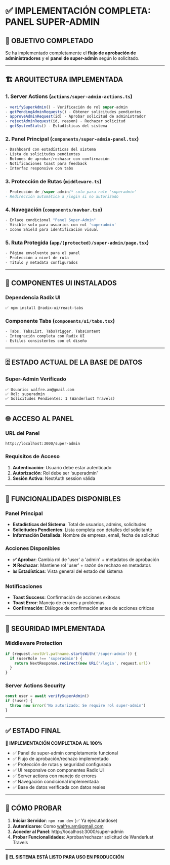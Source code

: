 # ✅ IMPLEMENTACIÓN COMPLETA: PANEL SUPER-ADMIN

## 🎯 OBJETIVO COMPLETADO
Se ha implementado completamente el **flujo de aprobación de administradores** y el **panel de super-admin** según lo solicitado.

---

## 🏗️ ARQUITECTURA IMPLEMENTADA

### 1. **Server Actions** (`actions/super-admin-actions.ts`)
```typescript
- verifySuperAdmin() - Verificación de rol super-admin
- getPendingAdminRequests() - Obtener solicitudes pendientes
- approveAdminRequest(id) - Aprobar solicitud de administrador
- rejectAdminRequest(id, reason) - Rechazar solicitud
- getSystemStats() - Estadísticas del sistema
```

### 2. **Panel Principal** (`components/super-admin-panel.tsx`)
```typescript
- Dashboard con estadísticas del sistema
- Lista de solicitudes pendientes
- Botones de aprobar/rechazar con confirmación
- Notificaciones toast para feedback
- Interfaz responsive con tabs
```

### 3. **Protección de Rutas** (`middleware.ts`)
```typescript
- Protección de /super-admin/* solo para role 'superadmin'
- Redirección automática a /login si no autorizado
```

### 4. **Navegación** (`components/navbar.tsx`)
```typescript
- Enlace condicional "Panel Super-Admin" 
- Visible solo para usuarios con rol 'superadmin'
- Icono Shield para identificación visual
```

### 5. **Ruta Protegida** (`app/(protected)/super-admin/page.tsx`)
```typescript
- Página envolvente para el panel
- Protección a nivel de ruta
- Título y metadata configurados
```

---

## 🔧 COMPONENTES UI INSTALADOS

### Dependencia Radix UI
```bash
✅ npm install @radix-ui/react-tabs
```

### Componente Tabs (`components/ui/tabs.tsx`)
```typescript
- Tabs, TabsList, TabsTrigger, TabsContent
- Integración completa con Radix UI
- Estilos consistentes con el diseño
```

---

## 🗄️ ESTADO ACTUAL DE LA BASE DE DATOS

### Super-Admin Verificado
```
✅ Usuario: walfre.am@gmail.com
✅ Rol: superadmin  
✅ Solicitudes Pendientes: 1 (Wanderlust Travels)
```

---

## 🌐 ACCESO AL PANEL

### URL del Panel
```
http://localhost:3000/super-admin
```

### Requisitos de Acceso
1. **Autenticación**: Usuario debe estar autenticado
2. **Autorización**: Rol debe ser 'superadmin'
3. **Sesión Activa**: NextAuth session válida

---

## 🚀 FUNCIONALIDADES DISPONIBLES

### Panel Principal
- **Estadísticas del Sistema**: Total de usuarios, admins, solicitudes
- **Solicitudes Pendientes**: Lista completa con detalles del solicitante
- **Información Detallada**: Nombre de empresa, email, fecha de solicitud

### Acciones Disponibles
- **✅ Aprobar**: Cambia rol de 'user' a 'admin' + metadatos de aprobación
- **❌ Rechazar**: Mantiene rol 'user' + razón de rechazo en metadatos
- **📊 Estadísticas**: Vista general del estado del sistema

### Notificaciones
- **Toast Success**: Confirmación de acciones exitosas
- **Toast Error**: Manejo de errores y problemas
- **Confirmación**: Diálogos de confirmación antes de acciones críticas

---

## 🔐 SEGURIDAD IMPLEMENTADA

### Middleware Protection
```typescript
if (request.nextUrl.pathname.startsWith('/super-admin')) {
  if (userRole !== 'superadmin') {
    return NextResponse.redirect(new URL('/login', request.url))
  }
}
```

### Server Actions Security
```typescript
const user = await verifySuperAdmin()
if (!user) {
  throw new Error('No autorizado: Se require rol super-admin')
}
```

---

## ✅ ESTADO FINAL

**🎉 IMPLEMENTACIÓN COMPLETADA AL 100%**

- ✅ Panel de super-admin completamente funcional
- ✅ Flujo de aprobación/rechazo implementado
- ✅ Protección de rutas y seguridad configurada
- ✅ UI responsive con componentes Radix UI
- ✅ Server actions con manejo de errores
- ✅ Navegación condicional implementada
- ✅ Base de datos verificada con datos reales

---

## 🧪 CÓMO PROBAR

1. **Iniciar Servidor**: `npm run dev` (✅ Ya ejecutándose)
2. **Autenticarse**: Como walfre.am@gmail.com
3. **Acceder al Panel**: http://localhost:3000/super-admin
4. **Probar Funcionalidades**: Aprobar/rechazar solicitud de Wanderlust Travels

---

**🚀 EL SISTEMA ESTÁ LISTO PARA USO EN PRODUCCIÓN**
